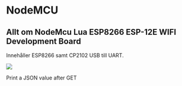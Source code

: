 # NodeMCU

## Allt om NodeMcu Lua ESP8266 ESP-12E WIFI Development Board

Innehåller ESP8266 samt CP2102 USB till UART.

<img src="https://bennthomsen.files.wordpress.com/2015/12/nodemcu_pinout_700-2.png">

Print a JSON value after GET
